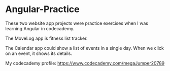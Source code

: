 # Angular-Practice

These two website app projects were practice exercises when I was learning Angular in codecademy.

The MoveLog app is fitness list tracker. 

The Calendar app could show a list of events in a single day. When we click on an event, it shows its details.


My codecademy profile: https://www.codecademy.com/megaJumper20789
